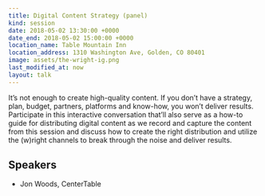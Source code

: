 ```yaml
---
title: Digital Content Strategy (panel)
kind: session
date: 2018-05-02 13:30:00 +0000
date_end: 2018-05-02 15:00:00 +0000
location_name: Table Mountain Inn
location_address: 1310 Washington Ave, Golden, CO 80401
image: assets/the-wright-ig.png
last_modified_at: now
layout: talk
---
```


It’s not enough to create high-quality content. If you don’t have a strategy, plan, budget, partners, platforms and know-how, you won’t deliver results. Participate in this interactive conversation that’ll also serve as a how-to guide for distributing digital content as we record and capture the content from this session and discuss how to create the right distribution and utilize the (w)right channels to break through the noise and deliver results.

## Speakers
- Jon Woods, CenterTable
